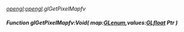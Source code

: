 _[opengl](../../modules/opengl/opengl-module.md):[opengl](../../modules/opengl/opengl-module.md).glGetPixelMapfv_
##### Function glGetPixelMapfv:Void( map:[GLenum](../../modules/opengl/opengl-glenum.md),values:[GLfloat](../../modules/opengl/opengl-glfloat.md) Ptr )
